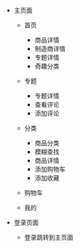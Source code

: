 - 主页面
    - 首页
        - 商品详情
        - 制造商详情
        - 专题详情
        - 奇趣分类
    
    - 专题
        - 专题详情
        - 查看评论
        - 添加评论
    - 分类
        -   商品分类
        -   模糊查找
        -   商品详情
        -   添加购物车
        -   添加收藏
   
    - 购物车
    - 我的

- 登录页面
    - 登录跳转到主页面